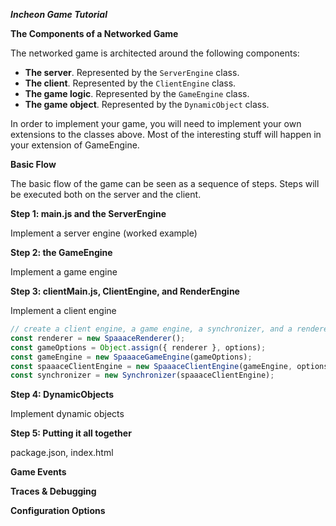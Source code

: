 ***Incheon Game Tutorial***

**The Components of a Networked Game**

The networked game is architected around the following components:

* **The server**.  Represented by the `ServerEngine` class.
* **The client**.  Represented by the `ClientEngine` class.
* **The game logic**.  Represented by the `GameEngine` class.
* **The game object**.  Represented by the `DynamicObject` class.

In order to implement your game, you will need to implement
your own extensions to the classes above.  Most of the interesting
stuff will happen in your extension of GameEngine.

**Basic Flow**

The basic flow of the game can be seen as a sequence of steps.
Steps will be executed both on the server and the client.

**Step 1: main.js and the ServerEngine**

Implement a server engine  (worked example)

**Step 2: the GameEngine**

Implement a game engine

**Step 3: clientMain.js, ClientEngine, and RenderEngine**

Implement a client engine
```javascript
// create a client engine, a game engine, a synchronizer, and a renderer
const renderer = new SpaaaceRenderer();
const gameOptions = Object.assign({ renderer }, options);
const gameEngine = new SpaaaceGameEngine(gameOptions);
const spaaaceClientEngine = new SpaaaceClientEngine(gameEngine, options);
const synchronizer = new Synchronizer(spaaaceClientEngine);
```

**Step 4: DynamicObjects**

Implement dynamic objects

**Step 5: Putting it all together**

package.json, index.html

**Game Events**

**Traces & Debugging**

**Configuration Options**
